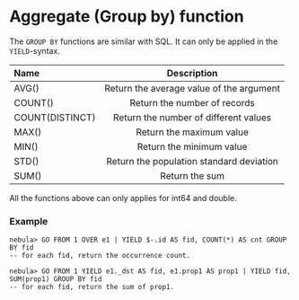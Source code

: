 # Aggregate (Group by) function

The `GROUP BY` functions  are similar with SQL. It can only be applied in the `YIELD`-syntax.

|Name | Description |
|:----|:----:|
| AVG() | Return the average value of the argument |
| COUNT() | Return the number of records |
| COUNT(DISTINCT) | Return the number of different values |
| MAX() | Return the maximum value |
| MIN() | Return the minimum value |
| STD() | Return the population standard deviation | 
| SUM()	| Return the sum |

All the functions above can only applies for int64 and double.

### Example

```
nebula> GO FROM 1 OVER e1 | YIELD $-.id AS fid, COUNT(*) AS cnt GROUP BY fid
-- for each fid, return the occurrence count.

nebula> GO FROM 1 YIELD e1._dst AS fid, e1.prop1 AS prop1 | YIELD fid, SUM(prop1) GROUP BY fid
-- for each fid, return the sum of prop1.
```